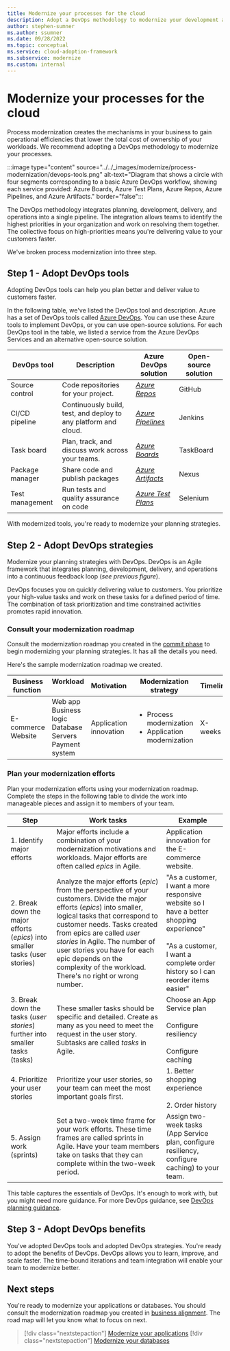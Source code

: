 ```yaml
---
title: Modernize your processes for the cloud
description: Adopt a DevOps methodology to modernize your development and operations. Process modernization is essential to lowering the total cost of ownership of your workloads.
author: stephen-sumner
ms.author: ssumner
ms.date: 09/28/2022
ms.topic: conceptual
ms.service: cloud-adoption-framework
ms.subservice: modernize
ms.custom: internal
---
```


# Modernize your processes for the cloud

Process modernization creates the mechanisms in your business to gain operational efficiencies that lower the total cost of ownership of your workloads. We recommend adopting a DevOps methodology to modernize your processes.

:::image type="content" source="../../_images/modernize/process-modernization/devops-tools.png" alt-text="Diagram that shows a circle with four segments corresponding to a basic Azure DevOps workflow, showing each service provided: Azure Boards, Azure Test Plans, Azure Repos, Azure Pipelines, and Azure Artifacts." border="false":::

The DevOps methodology integrates planning, development, delivery, and operations into a single pipeline. The integration allows teams to identify the highest priorities in your organization and work on resolving them together. The collective focus on high-priorities means you're delivering value to your customers faster.

We've broken process modernization into three step.

## Step 1 - Adopt DevOps tools

Adopting DevOps tools can help you plan better and deliver value to customers faster.

In the following table, we've listed the DevOps tool and description. Azure has a set of DevOps tools called [Azure DevOps](/azure/devops/user-guide/what-is-azure-devops). You can use these Azure tools to implement DevOps, or you can use open-source solutions. For each DevOps tool in the table, we listed a service from the Azure DevOps Services and an alternative open-source solution.

| DevOps tool | Description | Azure DevOps solution |  Open-source solution
| --- | --- | --- | --- |
| Source control | Code repositories for your project. | *[Azure Repos](/azure/devops/repos/get-started/what-is-repos)* | GitHub
| CI/CD pipeline | Continuously build, test, and deploy to any platform and cloud. | *[Azure Pipelines](/azure/devops/pipelines/get-started/what-is-azure-pipelines)* |  Jenkins
| Task board | Plan, track, and discuss work across your teams. | *[Azure Boards](/azure/devops/boards/get-started/what-is-azure-boards)* | TaskBoard |
| Package manager | Share code and publish packages | *[Azure Artifacts](/azure/devops/artifacts/start-using-azure-artifacts)* | Nexus |
| Test management| Run tests and quality assurance on code | *[Azure Test Plans](/azure/devops/test/overview)* | Selenium |

With modernized tools, you're ready to modernize your planning strategies.

## Step 2 - Adopt DevOps strategies

Modernize your planning strategies with DevOps. DevOps is an Agile framework that integrates planning, development, delivery, and operations into a continuous feedback loop (*see previous figure*).

DevOps focuses you on quickly delivering value to customers. You prioritize your high-value tasks and work on these tasks for a defined period of time. The combination of task prioritization and time constrained activities promotes rapid innovation.

### Consult your modernization roadmap

Consult the modernization roadmap you created in the [commit phase](../business-alignment/envision-cloud-modernization.md#step-1---identify-modernization-motivations) to begin modernizing your planning strategies. It has all the details you need.

Here's the sample modernization roadmap we created.

|Business function<span title="Business Function">&nbsp;</span> |Workload <span title="Supporting IT Assets">&nbsp;</span> |Motivation<span title="Motivation">&nbsp;</span> |Modernization strategy|Timeline|
| --- | --- | --- | --- | --- |
|E-commerce<br>Website| Web app<br>Business logic<br>Database<br>Servers<br>Payment system|Application innovation |<ul><li>Process modernization</li><li>Application modernization</li></ul>| X-weeks|

### Plan your modernization efforts

Plan your modernization efforts using your modernization roadmap. Complete the steps in the following table to divide the work into manageable pieces and assign it to members of your team.

| Step | Work tasks | Example |
| --- | --- | --- |
| 1. Identify major efforts | Major efforts include a combination of your modernization motivations and workloads. Major efforts are often called *epics* in Agile. | Application innovation for the E-commerce website. |
| 2. Break down the major efforts (*epics*) into smaller tasks (user stories) |Analyze the major efforts (*epic*) from the perspective of your customers. Divide the major efforts (*epics*) into smaller, logical tasks that correspond to customer needs. Tasks created from epics are called *user stories* in Agile. The number of user stories you have for each epic depends on the complexity of the workload. There's no right or wrong number. | "As a customer, I want a more responsive website so I have a better shopping experience" <br><br> "As a customer, I want a complete order history so I can reorder items easier"|
| 3. Break down the tasks (*user stories*) further into smaller tasks (tasks)| These smaller tasks should be specific and detailed. Create as many as you need to meet the request in the user story. Subtasks are called *tasks* in Agile. | Choose an App Service plan<br><br>Configure resiliency<br><br>Configure caching
| 4. Prioritize your user stories | Prioritize your user stories, so your team can meet the most important goals first. | 1. Better shopping experience <br><br> 2. Order history
| 5. Assign work (sprints) | Set a two-week time frame for your work efforts. These time frames are called sprints in Agile. Have your team members take on tasks that they can complete within the two-week period. | Assign two-week tasks (App Service plan, configure resiliency, configure caching) to your team.

This table captures the essentials of DevOps. It's enough to work with, but you might need more guidance. For more DevOps guidance, see [DevOps planning guidance](/devops/plan/planning-efficient-workloads-with-devops).

## Step 3 - Adopt DevOps benefits

You've adopted DevOps tools and adopted DevOps strategies. You're ready to adopt the benefits of DevOps. DevOps allows you to learn, improve, and scale faster. The time-bound iterations and team integration will enable your team to modernize better.

## Next steps

You're ready to modernize your applications or databases. You should consult the modernization roadmap you created in [business alignment](../business-alignment/index.md). The road map will let you know what to focus on next.

>[!div class="nextstepaction"]
> [Modernize your applications](../../modernize/modernize-strategies/application-modernization.md)
>[!div class="nextstepaction"]
> [Modernize your databases](../../modernize/modernize-strategies/database-modernization.md)
